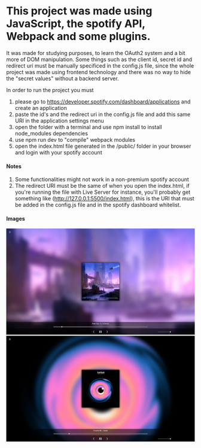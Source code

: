 # This project was made using JavaScript, the spotify API, Webpack and some plugins.
It was made for studying purposes, to learn the OAuth2 system and a bit more of DOM manipulation.
Some things such as the client id, secret id and redirect uri must be manually specificed in the config.js file, since the whole project was made using frontend technology
and there was no way to hide the "secret values" without a backend server.

In order to run the project you must
1. please go to https://developer.spotify.com/dashboard/applications and create an application 
2. paste the id's and the redirect uri in the config.js file and add this same URI in the application settings menu
3. open the folder with a terminal and use npm install to install node_modules dependencies
4. use npm run dev to "compile" webpack modules
5. open the index.html file generated in the /public/ folder in your browser and login with your spotify account

#### Notes
1. Some functionalities might not work in a non-premium spotify account
2. The redirect URI must be the same of when you open the index.html, if you're running the file with Live Server for instance, you'll probably get something like
(http://127.0.0.1:5500/index.html), this is the URI that must be added in the config.js file and in the spotify dashboard whitelist.

#### Images

![example1](/exampleimgs/Screenshot_1.png)
![example2](/exampleimgs/Screenshot_2.png)